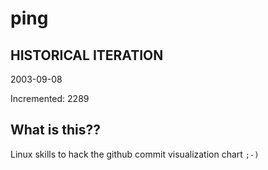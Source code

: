 # ping

## HISTORICAL ITERATION
2003-09-08

Incremented: 2289

## What is this?? 
Linux skills to hack the github commit visualization chart `;-)`
